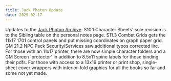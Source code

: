 ```yaml
---
title: Jack Photon Update
date: 2025-02-17
---
```


Updates to the
[Jack Photon Archive](https://archive.org/search?query=creator%3A%22Jack+Photon%27s+4.0th+Fantaversary+Revision+FASA+Star+Trek%22&sort=-week).
S10.1 Character Sheets' sole revision is to the Sibling table on the personal notes page. S11.3 Combat Grids gets the
11x17 1701 control panels and put missing coordinates on graph paper grid. GM 21.2 NPC Pack Security/Services saw
additional typos corrected iirc. For those with an 11x17 printer, there are now simple character folders and a GM Screen
'protector' in addition to 8.5x11 spine labels for those binding their pdfs. For those with access to a 13x19 printer or
print shop, single-sheet cover wrappers with interior-fold graphics for all the books so far and some not yet made.
